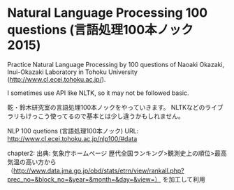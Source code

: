 # Natural Language Processing 100 questions (言語処理100本ノック 2015)

Practice Natural Language Processing by 100 questions of Naoaki Okazaki, Inui-Okazaki Laboratory in Tohoku University (http://www.cl.ecei.tohoku.ac.jp/).

I sometimes use API like NLTK, so it may not be followed basic.



乾・鈴木研究室の言語処理100本ノックをやっていきます。
NLTKなどのライブラリもけっこう使ってるので基本とは少し違うかもしれません。

NLP 100 quetions (言語処理100本ノック) URL: http://www.cl.ecei.tohoku.ac.jp/nlp100/#data

chapter2: 
出典: 気象庁ホームページ 歴代全国ランキング>観測史上の順位>最高気温の高い方から
（http://www.data.jma.go.jp/obd/stats/etrn/view/rankall.php?prec_no=&block_no=&year=&month=&day=&view=）
を加工して利用
